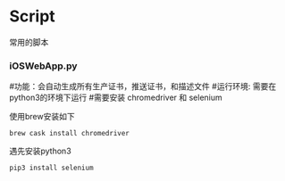 # Script
常用的脚本

### iOSWebApp.py
#功能：会自动生成所有生产证书，推送证书，和描述文件
#运行环境: 需要在python3的环境下运行
#需要安装 chromedriver 和 selenium

使用brew安装如下

```brew cask install chromedriver ```

遇先安装python3

```pip3 install selenium ```


